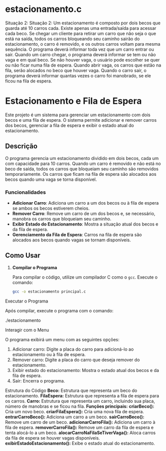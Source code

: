 # estacionamento.c
Situação 2: Situação 2: Um estacionamento é composto por dois becos que guarda até 10 carros cada. Existe apenas uma
entrada/saída para acessar cada beco. Se chegar um cliente para retirar um carro que não seja o que está na
saída, todos os carros bloqueando seu caminho sairão do estacionamento, o carro é removido, e os outros
carros voltam para mesma sequência. O programa deverá informar toda vez que um carro entrar ou sair.
Quando um carro chegar, o programa deverá informar se tem ou não vaga e em qual beco. Se não houver
vaga, o usuário pode escolher se quer ou não ficar numa fila de espera. Quando abrir vaga, os carros que estão
na fila, serão alocados no beco que houver vaga. Quando o carro sair, o programa deverá informar quantas
vezes o carro foi manobrado, se ele ficou na fila de espera.





# Estacionamento e Fila de Espera

Este projeto é um sistema para gerenciar um estacionamento com dois becos e uma fila de espera. O sistema permite adicionar e remover carros dos becos, gerenciar a fila de espera e exibir o estado atual do estacionamento.

## Descrição

O programa gerencia um estacionamento dividido em dois becos, cada um com capacidade para 10 carros. Quando um carro é removido e não está no beco de saída, todos os carros que bloqueiam seu caminho são removidos temporariamente. Os carros que ficam na fila de espera são alocados aos becos quando uma vaga se torna disponível.

### Funcionalidades

- **Adicionar Carro**: Adiciona um carro a um dos becos ou à fila de espera se ambos os becos estiverem cheios.
- **Remover Carro**: Remove um carro de um dos becos e, se necessário, manobra os carros que bloqueiam seu caminho.
- **Exibir Estado do Estacionamento**: Mostra a situação atual dos becos e da fila de espera.
- **Gerenciamento da Fila de Espera**: Carros na fila de espera são alocados aos becos quando vagas se tornam disponíveis.

## Como Usar

1. **Compilar o Programa**

   Para compilar o código, utilize um compilador C como o `gcc`. Execute o comando:

   ```bash
   gcc -o estacionamento principal.c


Executar o Programa

Após compilar, execute o programa com o comando:

./estacionamento

Interagir com o Menu

O programa exibirá um menu com as seguintes opções:

1. Adicionar carro: Digite a placa do carro para adicioná-lo ao estacionamento ou à fila de espera.
2. Remover carro: Digite a placa do carro que deseja remover do estacionamento.
3. Exibir estado do estacionamento: Mostra o estado atual dos becos e da fila de espera.
4. Sair: Encerra o programa.

Estrutura do Código
**Beco:** Estrutura que representa um beco do estacionamento.
**FilaEspera:** Estrutura que representa a fila de espera para os carros.
**Carro:** Estrutura que representa um carro, incluindo sua placa, número de manobras e se ficou na fila.
**Funções principais:**
**criarBeco():** Cria um novo beco.
**criarFilaEspera():** Cria uma nova fila de espera.
**entrarCarroBeco():** Adiciona um carro a um beco.
**sairCarroBeco():** Remove um carro de um beco.
**adicionarCarroFila():** Adiciona um carro à fila de espera.
**removerCarroFila():** Remove um carro da fila de espera e tenta alocá-lo a um beco.
**alocarCarroNaFilaSeTiverVaga():** Aloca carros da fila de espera se houver vagas disponíveis.
**exibirEstadoEstacionamento():** Exibe o estado atual do estacionamento.
